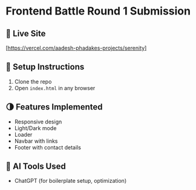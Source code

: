 # Frontend Battle Round 1 Submission

## 🔗 Live Site
[https://vercel.com/aadesh-phadakes-projects/serenity]

## 🚀 Setup Instructions
1. Clone the repo
2. Open `index.html` in any browser

## 🌗 Features Implemented
- Responsive design
- Light/Dark mode
- Loader
- Navbar with links
- Footer with contact details


## 🤖 AI Tools Used
- ChatGPT (for boilerplate setup, optimization)

